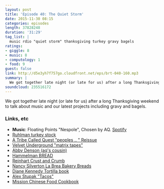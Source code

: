 ```yaml
---
layout: post
title: 'Episode 40: The Quiet Storm'
date: 2015-11-30 08:15
categories: episodes
length: 37828248
duration: '31:29'
tag_list: |
  music rdio "quiet storm" thanksgiving turkey gravy bagels
ratings:
- giggle: 8
- music: 8
- computology: 1
- food: 9
guest: false
link: http://d5e3yh7f757go.cloudfront.net/eps/brt-040-160.mp3
summary: |
  We got together late night (or late for us) after a long Thanksgiving weekend to talk about music and our latest projects including gravy and bagels.
soundcloud: 235516172
---
```

We got together late night (or late for us) after a long Thanksgiving weekend to talk about music and our latest projects including gravy and bagels.
<!-- more -->

### Links, etc

* <strong>Music</strong>: Floating Points "Nespole", Chosen by AQ. [Spotify](https://open.spotify.com/track/7sn0qBNJCtvsbqTq0jU9Yo)
* [Ruhlman turkey stock](http://ruhlman.com/2011/11/turkey-stock-for-gravy-start-soon/)
* [A Tribe Called Quest "peoples .. " Reissue](https://open.spotify.com/album/3kV0i1qqudjf0PGawJ4jck)
* [Velvet Underground "matrix tapes"](https://open.spotify.com/album/5LgY9Wu82UspRz8Qs0M9Ci)
* [Abby Denson (aq's cousin)](http://abbycomix.com)
* [Hammelman BREAD](http://amzn.to/1St31m2)
* [Reinhart Crust and Crumb](http://amzn.to/1XDfAg1)
* [Nancy Silverton La Brea Bakery Breads](http://amzn.to/1XDfEw4)
* [Diane Kennedy Tortilla book](http://amzn.to/1St3jcx)
* [Alex Stupak "Tacos"](http://amzn.to/1St3aG9)
* [Mission Chinese Food Cookbook](http://amzn.to/1St3kNU)

